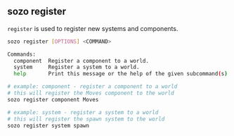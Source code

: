 ## sozo register

`register` is used to register new systems and components.

```sh
sozo register [OPTIONS] <COMMAND>
```

```sh
Commands:
  component  Register a component to a world.
  system     Register a system to a world.
  help       Print this message or the help of the given subcommand(s)
```

```sh
# example: component - register a component to a world
# this will register the Moves component to the world
sozo register component Moves

# example: system - register a system to a world
# this will register the spawn system to the world
sozo register system spawn
```
